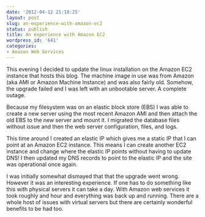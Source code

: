 ```yaml
---
date: '2012-04-12 21:18:25'
layout: post
slug: an-experience-with-amazon-ec2
status: publish
title: An experience with Amazon EC2
wordpress_id: '641'
categories:
- Amazon Web Services
---
```


This evening I decided to update the linux installation on the Amazon EC2 instance that hosts this blog. The machine image in use was from Amazon (aka AMI or Amazon Machine Instance) and was also fairly old. Somehow, the upgrade failed and I was left with an unbootable server. A complete outage.

Because my filesystem was on an elastic block store (EBS) I was able to create a new server using the most recent Amazon AMI and then attach the old EBS to the new server and mount it. I migrated the database files without issue and then the web server configuration, files, and logs.

This time around I created an elastic IP which gives me a static IP that I can point at an Amazon EC2 instance. This means I can create another EC2 instance and change where the elastic IP points without having to update DNS! I then updated my DNS records to point to the elastic IP and the site was operational once again.

I was initially somewhat dismayed that that the upgrade went wrong. However it was an interesting experience. If one has to do something like this with physical servers it can take a day. With Amazon web services it took roughly and hour and everything was back up and running. There are a whole host of issues with virtual servers but there are certainly wonderful benefits to be had too.

